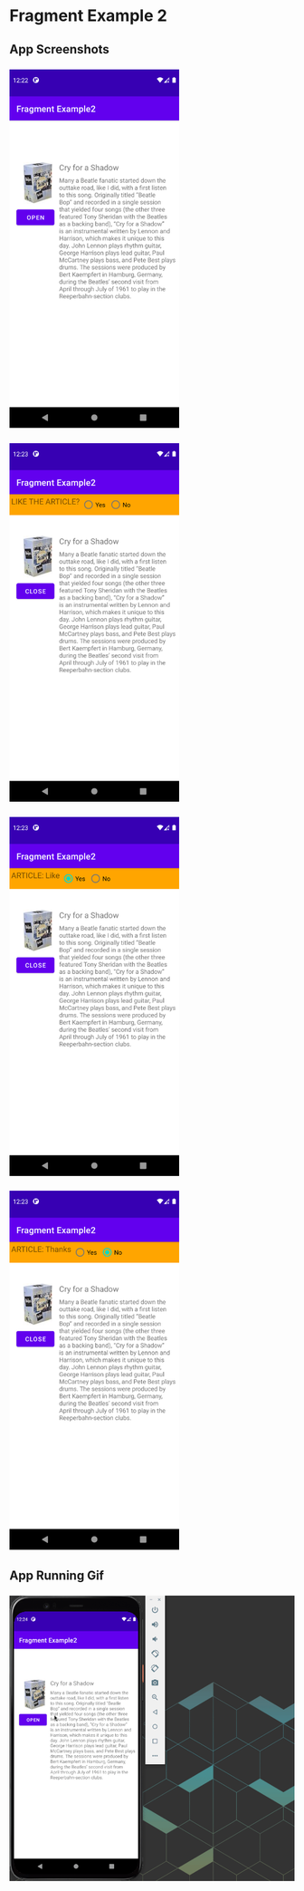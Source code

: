 # Fragment Example 2


## App Screenshots

### <img src="./initial_screen.png" width=300 />

### <img src="./after_open_btn_click.png" width=300 />

### <img src="./after_article_like.png" width=300 />

### <img src="./after_article_dislike.png" width=300 />


## App Running Gif

### <img src="./fragments.gif" width=600 />
